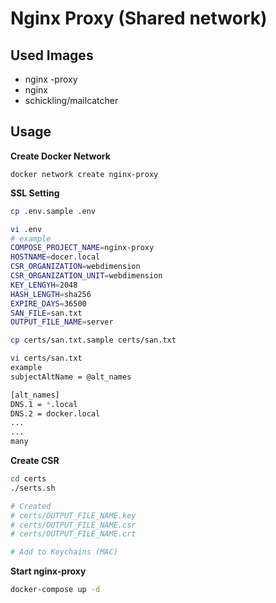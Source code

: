# Nginx Proxy (Shared network)
## Used Images
- nginx -proxy
- nginx
- schickling/mailcatcher 

## Usage
**Create Docker Network**
```bbash
docker network create nginx-proxy
```
**SSL Setting**
```bash
cp .env.sample .env
```
```bash
vi .env
# example
COMPOSE_PROJECT_NAME=nginx-proxy
HOSTNAME=docer.local
CSR_ORGANIZATION=webdimension
CSR_ORGANIZATION_UNIT=webdimension
KEY_LENGYH=2048
HASH_LENGTH=sha256
EXPIRE_DAYS=36500
SAN_FILE=san.txt
OUTPUT_FILE_NAME=server
```
```bash
cp certs/san.txt.sample certs/san.txt
```
```bash
vi certs/san.txt
example
subjectAltName = @alt_names

[alt_names]
DNS.1 = *.local
DNS.2 = docker.local
...
...
many

```
**Create CSR**
```bash
cd certs
./serts.sh

# Created 
# certs/OUTPUT_FILE_NAME.key
# certs/OUTPUT_FILE_NAME.csr
# certs/OUTPUT_FILE_NAME.crt

# Add to Keychains (MAC)
```
**Start nginx-proxy**
```bash
docker-compose up -d
```
